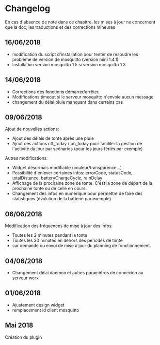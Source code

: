 # Changelog

En cas d'absence de note dans ce chapitre, les mises à jour ne concernent que la doc, les traductions et des corrections mineures

## 16/06/2018

- modification du script d'installation pour tenter de résoudre les problème de version de mosquitto (version mini 1.4.1)
- Installation version mosquitto 1.5 si version mosquitto 1.3

## 14/06/2018

- Corrections des fonctions démarrer/arrêter.
- Modifications timeout si le serveur mosquitto n'envoie aucun message 
- changement du délai pluie manquant dans certains cas

## 09/06/2018

Ajout de nouvelles actions: 
- Ajout des délais de tonte après une pluie
- Ajout des actions off_today / on_today pour faciliter la gestion de l'activité du jour par scénarios (pour les jours fériés par exemple)

Autres modifications:
- Widget désormais modifiable (couleur/transparence...)
- Possibilité d'enlever certaines infos: errorCode, statusCode, totalDistance, batteryChargeCycle, rainDelay
- Affichage de la prochaine zone de tonte. C'est la zone de départ de la prochaine tonte ou de celle en cours. 
- Changement des infos en numérique pour permettre de faire des statistiques (évolution de la batterie par exemple)

## 06/06/2018

Modification des fréquences de mise à jour des infos: 
- Toutes les 2 minutes pendant la tonte
- Toutes les 30 minutes en dehors des periodes de tonte
- sur demande ou envoi de mise à jour du planning de fonctionnement.

## 04/06/2018

- Changement délai daemon et autres paramètres de connexion au serveur worx

## 01/06/2018

- Ajustement design widget
- remplacement id client mosquitto

## Mai 2018

Création du plugin

